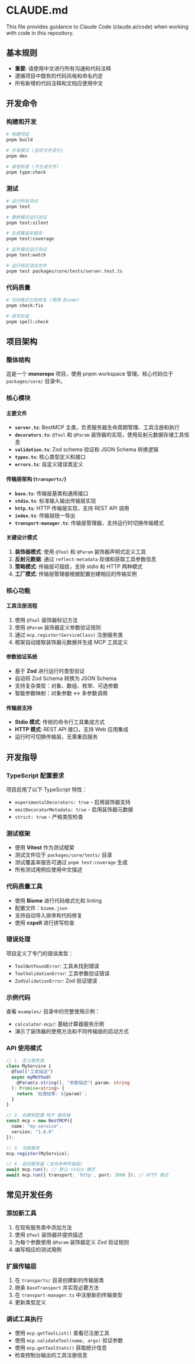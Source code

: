 # CLAUDE.md

This file provides guidance to Claude Code (claude.ai/code) when working with code in this repository.

## 基本规则

- **重要**: 请使用中文进行所有沟通和代码注释
- 遵循项目中既有的代码风格和命名约定
- 所有新增的代码注释和文档应使用中文

## 开发命令

### 构建和开发
```bash
# 构建项目
pnpm build

# 开发模式 (监听文件变化)
pnpm dev

# 类型检查 (不生成文件)
pnpm type:check
```

### 测试
```bash
# 运行所有测试
pnpm test

# 静默模式运行测试
pnpm test:silent

# 生成覆盖率报告
pnpm test:coverage

# 监听模式运行测试
pnpm test:watch

# 运行特定测试文件
pnpm test packages/core/tests/server.test.ts
```

### 代码质量
```bash
# 代码格式化和修复 (使用 Biome)
pnpm check:fix

# 拼写检查
pnpm spell:check
```

## 项目架构

### 整体结构
这是一个 **monorepo** 项目，使用 pnpm workspace 管理。核心代码位于 `packages/core/` 目录中。

### 核心模块

#### 主要文件
- **`server.ts`**: BestMCP 主类，负责服务器生命周期管理、工具注册和执行
- **`decorators.ts`**: `@Tool` 和 `@Param` 装饰器的实现，使用反射元数据存储工具信息
- **`validation.ts`**: Zod schema 验证和 JSON Schema 转换逻辑
- **`types.ts`**: 核心类型定义和接口
- **`errors.ts`**: 自定义错误类定义

#### 传输层架构 (`transports/`)
- **`base.ts`**: 传输层基类和通用接口
- **`stdio.ts`**: 标准输入输出传输层实现
- **`http.ts`**: HTTP 传输层实现，支持 REST API 调用
- **`index.ts`**: 传输层统一导出
- **`transport-manager.ts`**: 传输层管理器，支持运行时切换传输模式

#### 关键设计模式
1. **装饰器模式**: 使用 `@Tool` 和 `@Param` 装饰器声明式定义工具
2. **反射元数据**: 通过 `reflect-metadata` 存储和获取工具参数信息
3. **策略模式**: 传输层可插拔，支持 stdio 和 HTTP 两种模式
4. **工厂模式**: 传输层管理器根据配置创建相应的传输实例

### 核心功能

#### 工具注册流程
1. 使用 `@Tool` 装饰器标记方法
2. 使用 `@Param` 装饰器定义参数验证规则
3. 通过 `mcp.register(ServiceClass)` 注册服务类
4. 框架自动提取装饰器元数据并生成 MCP 工具定义

#### 参数验证系统
- 基于 **Zod** 进行运行时类型验证
- 自动将 Zod Schema 转换为 JSON Schema
- 支持复杂类型：对象、数组、枚举、可选参数
- 智能参数映射：对象参数 ↔ 多参数调用

#### 传输层支持
- **Stdio 模式**: 传统的命令行工具集成方式
- **HTTP 模式**: REST API 接口，支持 Web 应用集成
- 运行时可切换传输层，无需重启服务

## 开发指导

### TypeScript 配置要求
项目启用了以下 TypeScript 特性：
- `experimentalDecorators: true` - 启用装饰器支持
- `emitDecoratorMetadata: true` - 启用装饰器元数据
- `strict: true` - 严格类型检查

### 测试框架
- 使用 **Vitest** 作为测试框架
- 测试文件位于 `packages/core/tests/` 目录
- 测试覆盖率报告可通过 `pnpm test:coverage` 生成
- 所有测试用例应使用中文描述

### 代码质量工具
- 使用 **Biome** 进行代码格式化和 linting
- 配置文件：`biome.json`
- 支持自动导入排序和代码修复
- 使用 **cspell** 进行拼写检查

### 错误处理
项目定义了专门的错误类型：
- `ToolNotFoundError`: 工具未找到错误
- `ToolValidationError`: 工具参数验证错误
- `ZodValidationError`: Zod 验证错误

### 示例代码
查看 `examples/` 目录中的完整使用示例：
- `calculator-mcp/`: 基础计算器服务示例
- 演示了装饰器的使用方法和不同传输层的启动方式

### API 使用模式
```typescript
// 1. 定义服务类
class MyService {
  @Tool("工具描述")
  async myMethod(
    @Param(z.string(), "参数描述") param: string
  ): Promise<string> {
    return `处理结果: ${param}`;
  }
}

// 2. 创建和配置 MCP 服务器
const mcp = new BestMCP({
  name: "my-service",
  version: "1.0.0"
});

// 3. 注册服务
mcp.register(MyService);

// 4. 启动服务器 (支持多种传输层)
await mcp.run(); // 默认 stdio 模式
await mcp.run({ transport: 'http', port: 3000 }); // HTTP 模式
```

## 常见开发任务

### 添加新工具
1. 在现有服务类中添加方法
2. 使用 `@Tool` 装饰器并提供描述
3. 为每个参数使用 `@Param` 装饰器定义 Zod 验证规则
4. 编写相应的测试用例

### 扩展传输层
1. 在 `transports/` 目录创建新的传输层类
2. 继承 `BaseTransport` 并实现必要方法
3. 在 `transport-manager.ts` 中注册新的传输类型
4. 更新类型定义

### 调试工具执行
- 使用 `mcp.getToolList()` 查看已注册工具
- 使用 `mcp.validateTool(name, args)` 验证参数
- 使用 `mcp.getToolStats()` 获取统计信息
- 检查控制台输出的工具注册信息